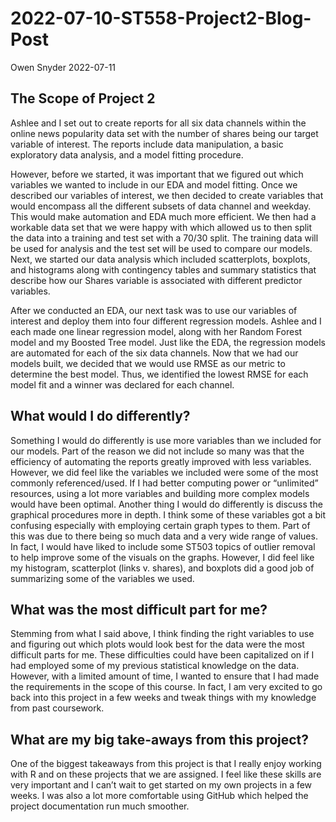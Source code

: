 2022-07-10-ST558-Project2-Blog-Post
================
Owen Snyder
2022-07-11

## The Scope of Project 2

Ashlee and I set out to create reports for all six data channels within
the online news popularity data set with the number of shares being our
target variable of interest. The reports include data manipulation, a
basic exploratory data analysis, and a model fitting procedure.

However, before we started, it was important that we figured out which
variables we wanted to include in our EDA and model fitting. Once we
described our variables of interest, we then decided to create variables
that would encompass all the different subsets of data channel and
weekday. This would make automation and EDA much more efficient. We then
had a workable data set that we were happy with which allowed us to then
split the data into a training and test set with a 70/30 split. The
training data will be used for analysis and the test set will be used to
compare our models. Next, we started our data analysis which included
scatterplots, boxplots, and histograms along with contingency tables and
summary statistics that describe how our Shares variable is associated
with different predictor variables.

After we conducted an EDA, our next task was to use our variables of
interest and deploy them into four different regression models. Ashlee
and I each made one linear regression model, along with her Random
Forest model and my Boosted Tree model. Just like the EDA, the
regression models are automated for each of the six data channels. Now
that we had our models built, we decided that we would use RMSE as our
metric to determine the best model. Thus, we identified the lowest RMSE
for each model fit and a winner was declared for each channel.

## What would I do differently?

Something I would do differently is use more variables than we included
for our models. Part of the reason we did not include so many was that
the efficiency of automating the reports greatly improved with less
variables. However, we did feel like the variables we included were some
of the most commonly referenced/used. If I had better computing power or
“unlimited” resources, using a lot more variables and building more
complex models would have been optimal. Another thing I would do
differently is discuss the graphical procedures more in depth. I think
some of these variables got a bit confusing especially with employing
certain graph types to them. Part of this was due to there being so much
data and a very wide range of values. In fact, I would have liked to
include some ST503 topics of outlier removal to help improve some of the
visuals on the graphs. However, I did feel like my histogram,
scatterplot (links v. shares), and boxplots did a good job of
summarizing some of the variables we used.

## What was the most difficult part for me?

Stemming from what I said above, I think finding the right variables to
use and figuring out which plots would look best for the data were the
most difficult parts for me. These difficulties could have been
capitalized on if I had employed some of my previous statistical
knowledge on the data. However, with a limited amount of time, I wanted
to ensure that I had made the requirements in the scope of this course.
In fact, I am very excited to go back into this project in a few weeks
and tweak things with my knowledge from past coursework.

## What are my big take-aways from this project?

One of the biggest takeaways from this project is that I really enjoy
working with R and on these projects that we are assigned. I feel like
these skills are very important and I can’t wait to get started on my
own projects in a few weeks. I was also a lot more comfortable using
GitHub which helped the project documentation run much smoother.
